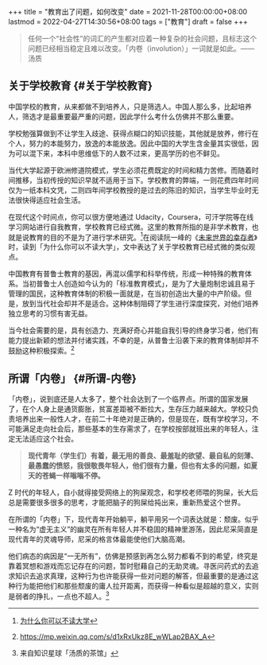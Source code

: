 +++
title = "教育出了问题，如何改变"
date = 2021-11-28T00:00:00+08:00
lastmod = 2022-04-27T14:30:56+08:00
tags = ["教育"]
draft = false
+++

> 任何一个“社会性”的词汇的产生都对应着一种复杂的社会问题，且标志这个问题已经相当稳定且难以改变。「内卷（involution）」一词就是如此。——汤质

## 关于学校教育 {#关于学校教育}

中国学校的教育，从来都做不到培养人，只是筛选人。中国人那么多，比起培养人，筛选才是最重要最严重的问题，因此学什么考什么仿佛并不那么重要。

学校勉强算做到不让学生入歧途、获得点糊口的知识技能，其他就是放养，修行在个人，努力的本能努力，放逸的本能放逸。因此中国的大学生含金量其实很低，因为可以混下来，本科中思维低下的人数不过来，更高学历的也不鲜见。

当代大学起源于欧洲修道院模式，学生必须花费既定的时间和精力苦修。而随着时间推移，当初传授的知识早就不适用于当下。学校教育的弊端，一则花费四年时间仅为一纸本科文凭，二则四年间学校教授的是过去的陈旧的知识，当学生毕业时无法很快得适应社会生活。

在现代这个时间点，你可以很方便地通过 Udacity，Coursera，可汗学院等在线学习网站进行自我教育，学校教育已经式微。这里的教育所指的是非学术教育，也就是说教育的目的不是为了进行学术研究。[^fn:1]在阅读阮一峰的《[未来世界的幸存者](/posts/survivors-of-the-future/)》时，读到「为什么你可以不读大学」，文中表达了关于学校教育已经式微的类似观点。

中国教育有普鲁士教育的基因，再混以儒学和科举传统，形成一种特殊的教育体系。当初普鲁士人创造如今认为的「标准教育模式」，是为了大量炮制忠诚且易于管理的国民，这种教育体制的积极一面就是，在当初创造出大量的中产阶级。但是，放到当代社会却并不是适合。这种体制阻碍了学生进行深度探究，对他们培养独立思考的习惯有害无益。

当今社会需要的是，具有创造力、充满好奇心并能自我引导的终身学习者，他们有能力提出新颖的想法并付诸实践，不幸的是，从普鲁士沿袭下来的教育体制却并不鼓励这种积极探索。[^fn:2]

## 所谓「内卷」 {#所谓-内卷}

「内卷」，说到底还是人太多了，整个社会达到了一个临界点。所谓的国家发展了，在个人身上是通货膨胀，贫富差距被不断拉大，生存压力越来越大。学校只负责培养出来一般性人才，在前二十年绝对是正确的，但是现在，既有学校学习，不可能满足走向社会后，那些基本的生存需求了，在学校按部就班出来的年轻人，注定无法适应这个社会。

> **现代青年（学生们）有着，最无用的善良、最羞耻的欲望、最自私的刻薄、最愚蠢的愤怒，我很敬畏年轻人，他们很有力量，但也有太多的问题，如夏天的苍蝇一样嗡嗡不停。**

Z 时代的年轻人，自小就得接受网络上的狗屎观念，和学校老师喂的狗屎，长大后总是需要很多很多的思考，才能把脑子的狗屎给扽出来，重新热爱这个世界。

在所谓的「内卷」下，现代青年开始躺平，躺平用另一个词表达就是：颓废。似乎一种名为“虚无主义”的幽灵在所有年轻人并不稳固的精神里游荡，因此尼采简直是现代青年的灵魂导师，尼采的格言体最能使他们大脑高潮。

他们病态的病因是“一无所有”，仿佛是预感到再怎么努力都看不到的希望，终究是靠着冥想和游戏而忘记存在的问题，暂时慰藉自己的无助灵魂。寻医问药式的去追求知识去追求真理，这种行为也许能获得一些对问题的解答，但最重要的是通过这种行为能把他们和那些颓废的庸人拉开距离，而获得一种看似是超越的意义，实则是弱者的挣扎，一点也不超人。[^fn:3]

[^fn:1]: [为什么你可以不读大学](https://www.ruanyifeng.com/survivor/collapse/university.html)
[^fn:2]: <https://mp.weixin.qq.com/s/d1xRxUkz8E_wWLap2BAX_A>
[^fn:3]: 来自知识星球「汤质的茶馆」
